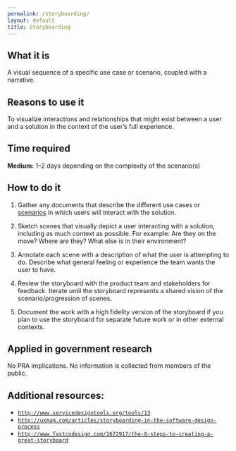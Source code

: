 ```yaml
---
permalink: /storyboarding/
layout: default
title: Storyboarding
---
```


## What it is

A visual sequence of a specific use case or scenario, coupled with a narrative.

## Reasons to use it

To visualize interactions and relationships that might exist between a user and a solution in the context of the user’s full experience.

## Time required

**Medium:** 1–2 days depending on the complexity of the scenario(s)

## How to do it

1. Gather any documents that describe the different use cases or [scenarios](../user-scenarios/) in which users will interact with the solution.

2. Sketch scenes that visually depict a user interacting with a solution, including as much context as possible. For example: Are they on the move? Where are they? What else is in their environment?

3. Annotate each scene with a description of what the user is attempting to do. Describe what general feeling or experience the team wants the user to have.

4. Review the storyboard with the product team and stakeholders for feedback. Iterate until the storyboard represents a shared vision of the scenario/progression of scenes.

5. Document the work with a high fidelity version of the storyboard if you plan to use the storyboard for separate future work or in other external contexts.

## Applied in government research

No PRA implications. No information is collected from members of the public.

## Additional resources:
- [`http://www.servicedesigntools.org/tools/13`](http://www.servicedesigntools.org/tools/13)
- [`http://uxmag.com/articles/storyboarding-in-the-software-design-process`](http://uxmag.com/articles/storyboarding-in-the-software-design-process)
- [`http://www.fastcodesign.com/1672917/the-8-steps-to-creating-a-great-storyboard`](http://www.fastcodesign.com/1672917/the-8-steps-to-creating-a-great-storyboard)
